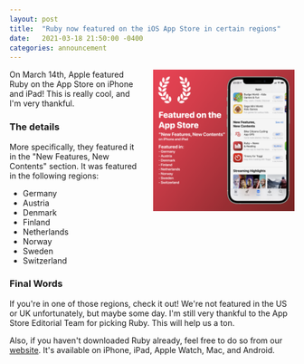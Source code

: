 ```yaml
---
layout: post
title:  "Ruby now featured on the iOS App Store in certain regions"
date:   2021-03-18 21:50:00 -0400
categories: announcement
---
```


<img align="right" width="250" height="250" style="padding-left: 25px; padding-bottom: 25px;" src="/assets/images/RubyFeatured.png">

On March 14th, Apple featured Ruby on the App Store on iPhone and iPad! This is really cool, and I'm very thankful.

### The details

More specifically, they featured it in the "New Features, New Contents" section. It was featured in the following regions:
- Germany
- Austria
- Denmark
- Finland
- Netherlands
- Norway
- Sweden
- Switzerland

### Final Words

If you're in one of those regions, check it out! We're not featured in the US or UK unfortunately, but maybe some day. I'm still very thankful to the App Store Editorial Team for picking Ruby. This will help us a ton.

Also, if you haven't downloaded Ruby already, feel free to do so from our [website](https://peroxaan.com/Ruby). It's available on iPhone, iPad, Apple Watch, Mac, and Android.

